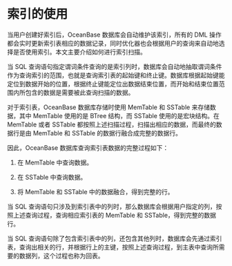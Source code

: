 # 索引的使用 

当用户创建好索引后，OceanBase 数据库会自动维护该索引，所有的 DML 操作都会实时更新索引表相应的数据记录，同时优化器也会根据用户的查询来自动地选择是否使用索引。本文主要介绍如何进行索引扫描。

当 SQL 查询语句指定谓词条件查询的是索引列时，数据库会自动地抽取谓词条件作为查询索引的范围，也就是查询索引表的起始键和终止键。数据库根据起始键能定位到数据开始的位置，根据终止键能定位出数据结束位置，而开始和结束位置范围内所包含的数据是需要被此查询扫描的数据。

​对于索引表，OceanBase 数据库存储时使用 MemTable 和 SSTable 来存储数据，其中 MemTable 使用的是  BTree 结构，而 SSTable 使用的是宏块结构。在 MemTable 或者 SSTable 都按照上述扫描过程，扫描出相应的数据，而最终的数据行是由 MemTable 和 SSTable 的数据行融合成完整的数据行。

因此，OceanBase 数据库查询索引表数据的完整过程如下：

1. 在 MemTable 中查询数据。

2. 在 SSTable 中查询数据。

3. 将 MemTable 和 SSTable 中的数据融合，得到完整的行。

​当 SQL 查询语句只涉及到索引表中的列时，那么数据库会根据用户指定的列，按照上述查询过程，查询相应索引表的 MemTable 和 SSTable，得到完整的数据行。

​当 SQL 查询语句除了包含索引表中的列，还包含其他列时，数据库会先通过索引表，查询出相关的行，并根据行上的主键，按照上述查询过程，到主表中查询所需要的数据列，这个过程也称为回表。
